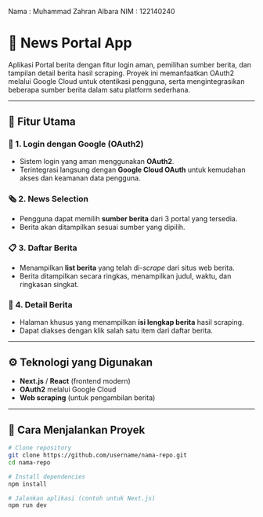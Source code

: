 Nama    : Muhammad Zahran Albara
NIM     : 122140240

# 📰 News Portal App

Aplikasi Portal berita dengan fitur login aman, pemilihan sumber berita, dan tampilan detail berita hasil scraping. Proyek ini memanfaatkan OAuth2 melalui Google Cloud untuk otentikasi pengguna, serta mengintegrasikan beberapa sumber berita dalam satu platform sederhana.

---

## 🚀 Fitur Utama

### 🔐 1. Login dengan Google (OAuth2)
- Sistem login yang aman menggunakan **OAuth2**.
- Terintegrasi langsung dengan **Google Cloud OAuth** untuk kemudahan akses dan keamanan data pengguna.

### 🗞️ 2. News Selection
- Pengguna dapat memilih **sumber berita** dari 3 portal yang tersedia.
- Berita akan ditampilkan sesuai sumber yang dipilih.

### 📋 3. Daftar Berita
- Menampilkan **list berita** yang telah di-*scrape* dari situs web berita.
- Berita ditampilkan secara ringkas, menampilkan judul, waktu, dan ringkasan singkat.

### 📄 4. Detail Berita
- Halaman khusus yang menampilkan **isi lengkap berita** hasil scraping.
- Dapat diakses dengan klik salah satu item dari daftar berita.

---

## ⚙️ Teknologi yang Digunakan

- **Next.js** / **React** (frontend modern)
- **OAuth2** melalui Google Cloud
- **Web scraping** (untuk pengambilan berita)

---

## 🏁 Cara Menjalankan Proyek

```bash
# Clone repository
git clone https://github.com/username/nama-repo.git
cd nama-repo

# Install dependencies
npm install

# Jalankan aplikasi (contoh untuk Next.js)
npm run dev
